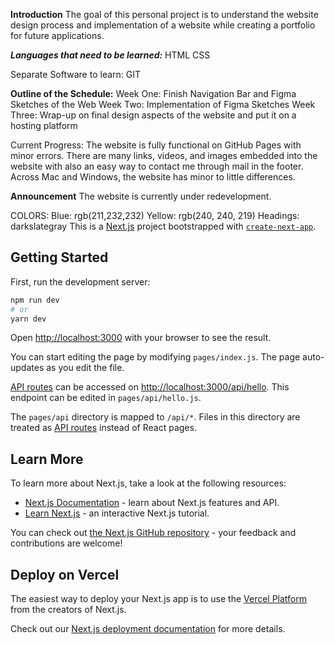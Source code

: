 **Introduction**
The goal of this personal project is to understand the website design process and implementation of a website while creating a portfolio for future applications.
 
 ***Languages that need to be learned:***
 HTML
 CSS

 Separate Software to learn:
 GIT


**Outline of the Schedule:**
 Week One: Finish Navigation Bar and Figma Sketches of the Web
 Week Two: Implementation of Figma Sketches
 Week Three: Wrap-up on final design aspects of the website and put it on a hosting platform
 
 Current Progress:
 The website is fully functional on GitHub Pages with minor errors. There are many links, videos, and images embedded into the website with also an easy way to contact me through mail in the footer. Across Mac and Windows, the website has minor to little differences.
 
 **Announcement**
 The website is currently under redevelopment.


COLORS:
Blue:    rgb(211,232,232)
Yellow:  rgb(240, 240, 219)
Headings:  darkslategray
This is a [Next.js](https://nextjs.org/) project bootstrapped with [`create-next-app`](https://github.com/vercel/next.js/tree/canary/packages/create-next-app).

## Getting Started

First, run the development server:

```bash
npm run dev
# or
yarn dev
```

Open [http://localhost:3000](http://localhost:3000) with your browser to see the result.

You can start editing the page by modifying `pages/index.js`. The page auto-updates as you edit the file.

[API routes](https://nextjs.org/docs/api-routes/introduction) can be accessed on [http://localhost:3000/api/hello](http://localhost:3000/api/hello). This endpoint can be edited in `pages/api/hello.js`.

The `pages/api` directory is mapped to `/api/*`. Files in this directory are treated as [API routes](https://nextjs.org/docs/api-routes/introduction) instead of React pages.

## Learn More

To learn more about Next.js, take a look at the following resources:

- [Next.js Documentation](https://nextjs.org/docs) - learn about Next.js features and API.
- [Learn Next.js](https://nextjs.org/learn) - an interactive Next.js tutorial.

You can check out [the Next.js GitHub repository](https://github.com/vercel/next.js/) - your feedback and contributions are welcome!

## Deploy on Vercel

The easiest way to deploy your Next.js app is to use the [Vercel Platform](https://vercel.com/new?utm_medium=default-template&filter=next.js&utm_source=create-next-app&utm_campaign=create-next-app-readme) from the creators of Next.js.

Check out our [Next.js deployment documentation](https://nextjs.org/docs/deployment) for more details.
